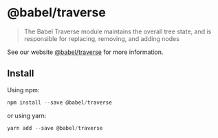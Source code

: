 # @babel/traverse

> The Babel Traverse module maintains the overall tree state, and is responsible for replacing, removing, and adding nodes

See our website [@babel/traverse](https://new.babeljs.io/docs/en/next/babel-traverse.html) for more information.

## Install

Using npm:

```js
npm install --save @babel/traverse
```

or using yarn:

```js
yarn add --save @babel/traverse
```
